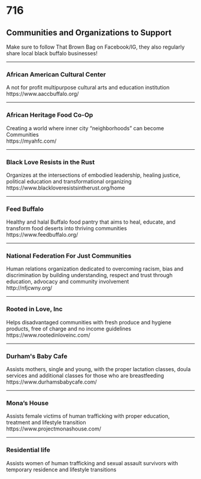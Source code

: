 <h1>716</h1>

<h2>Communities and Organizations to Support</h2>

Make sure to follow That Brown Bag on Facebook/IG, they also regularly share local black buffalo businesses!				

<hr/>		
<h3>African American Cultural Center</h3>
A not for profit multipurpose cultural arts and education institution
<br />				
https://www.aaccbuffalo.org/				
				
<hr/>
<h3>African Heritage Food Co-Op</h3>
Creating a world where inner city “neighborhoods” can become Communities
<br />
https://myahfc.com/				
				
<hr/>
<h3>Black Love Resists in the Rust</h3>	
Organizes at the intersections of embodied leadership, healing justice, political education and transformational organizing	
<br />			
https://www.blackloveresistsintherust.org/home				
				
<hr/>			
<h3>Feed Buffalo</h3>			
Healthy and halal Buffalo food pantry that aims to heal, educate, and transform food deserts into thriving communities	
<br />			
https://www.feedbuffalo.org/				
				
<hr/>
<h3>National Federation For Just Communities</h3>			
Human relations organization dedicated to overcoming racism, bias and discrimination by building understanding, respect and trust through education, advocacy and community involvement	
<br />			
http://nfjcwny.org/				
				
<hr/>
<h3>Rooted in Love, Inc</h3>	
Helps disadvantaged communities with fresh produce and hygiene products, free of charge and no income guidelines				
https://www.rootedinloveinc.com/				
				
<hr/>
<h3>Durham's Baby Cafe</h3>			
Assists mothers, single and young, with the proper lactation classes, doula services and additional classes for those who are breastfeeding		
<br />		
https://www.durhamsbabycafe.com/				
				
<hr/>
<h3>Mona’s House</h3>			
Assists female victims of human trafficking with proper education, treatment and lifestyle transition
<br />				
https://www.projectmonashouse.com/				
				
<hr/>
<h3>Residential life</h3>			
Assists women of human trafficking and sexual assault survivors with temporary residence and lifestyle transitions
<br />				
